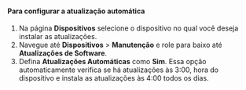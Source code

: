 <!--author=SharS last changed: 9/17/15-->

#### Para configurar a atualização automática
1. Na página **Dispositivos** selecione o dispositivo no qual você deseja instalar as atualizações.
2. Navegue até **Dispositivos** > **Manutenção** e role para baixo até **Atualizações de Software**.
3. Defina **Atualizações Automáticas** como **Sim**. Essa opção automaticamente verifica se há atualizações às 3:00, hora do dispositivo e instala as atualizações às 4:00 todos os dias.

<!---HONumber=Oct15_HO3-->